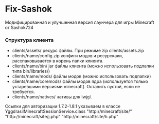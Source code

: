 Fix-Sashok  
==========
Модифицированная и улучшенная версия лаунчера для игры Minecraft от Sashok724  
  
### Структура клиента
* clients/assets/ ресурс файлы. При режиме zip clients/assets.zip
* clients/name/config.zip конфиги модов и ресурскаки, расспаковывается в корень папки клиента.
* clients/name/bin/ jar файлы клиента (можно использовать подпапки типа bin/libraries/)
* clients/name/mods/ файлы модов (можно использовать подпапки)
* clients/name/coremods/ файлы модов ядра (используется только устаревшими версиями minecraft). Оставить пустой, если не требуется.
* clients/name/natives/ нативы для lwjgl.

Ссылки для авторизации 1.7.2-1.8.1 указываем в классе YggdrasilMinecraftSessionService.class
"http://minecraft/site/"
"http://minecraft/site/j.php"
"http://minecraft/site/h.php"
